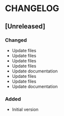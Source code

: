# CHANGELOG

## [Unreleased]
### Changed
- Update files
- Update files
- Update files
- Update files
- Update documentation
- Update files
- Update files
- Update documentation
### Added
- Initial version

